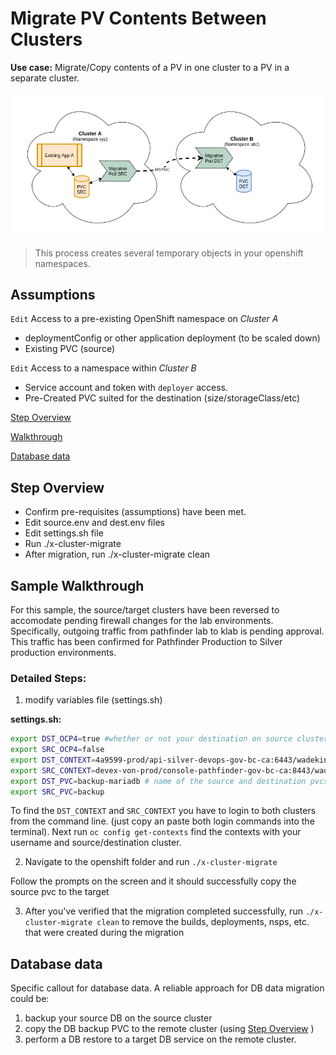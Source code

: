 # Migrate PV Contents Between Clusters

**Use case:** Migrate/Copy contents of a PV in one cluster to a PV in a separate cluster.

![](./assets/Intra-Cluster-PV-Copy.png)

> This process creates several temporary objects in your openshift namespaces.

## Assumptions

`Edit` Access to a pre-existing OpenShift namespace on *Cluster A*

  - deploymentConfig or other application deployment (to be scaled down)
  - Existing PVC (source)

`Edit` Access to a namespace within *Cluster B*

  - Service account and token with `deployer` access.
  - Pre-Created PVC suited for the destination (size/storageClass/etc)

[Step Overview](#Step-Overview)

[Walkthrough](#Sample-Walkthrough)

[Database data](#Database-data)

## Step Overview

- Confirm pre-requisites (assumptions) have been met.
- Edit source.env and dest.env files
- Edit settings.sh file 
- Run ./x-cluster-migrate
- After migration, run ./x-cluster-migrate clean


## Sample Walkthrough

For this sample, the source/target clusters have been reversed to accomodate pending firewall changes for the lab environments.  Specifically, outgoing traffic from pathfinder lab to klab is pending approval.  This traffic has been confirmed for Pathfinder Production to Silver production environments.

### Detailed Steps:

1. modify variables file (settings.sh)

**settings.sh:**
``` bash
export DST_OCP4=true #whether or not your destination on source cluster is on OCP4
export SRC_OCP4=false
export DST_CONTEXT=4a9599-prod/api-silver-devops-gov-bc-ca:6443/wadeking98@github # the full context of dest and source clusters
export SRC_CONTEXT=devex-von-prod/console-pathfinder-gov-bc-ca:8443/wadeking98
export DST_PVC=backup-mariadb # name of the source and destination pvcs
export SRC_PVC=backup
```
To find the `DST_CONTEXT` and `SRC_CONTEXT` you have to login to both clusters from the command line. (just copy an paste both login commands into the terminal). Next run `oc config get-contexts` find the contexts with your username and source/destination cluster.


2. Navigate to the openshift folder and run `./x-cluster-migrate`

Follow the prompts on the screen and it should successfully copy the source pvc to the target

3. After you've verified that the migration completed successfully, run `./x-cluster-migrate clean` to remove the builds, deployments, nsps, etc. that were created during the migration 


## Database data

Specific callout for database data.  A reliable approach for DB data migration could be:

1. backup your source DB on the source cluster
2. copy the DB backup PVC to the remote cluster (using [Step Overview](#Step-Overview) )
3. perform a DB restore to a target DB service on the remote cluster.
